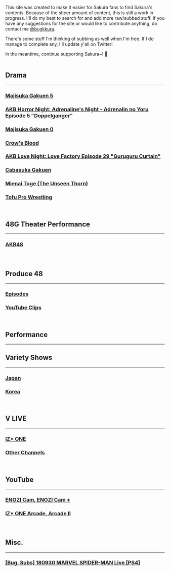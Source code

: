 This site was created to make it easier for Sakura fans to find Sakura's contents. Because of the sheer amount of content, this is still a work in progress. I'll do my best to search for and add more raw/subbed stuff. If you have any suggestions for the site or would like to contribute anything, do contact me <a target="_blank" href="https://twitter.com/bugkkura">@bugkkura</a>.

There's some stuff I'm thinking of subbing as well when I'm free. If I do manage to complete any, I'll update y'all on Twitter!

In the meantime, continue supporting Sakura~! 🥰
<br>
<br>
## Drama
* * *

<h3><a href="./md/drama/majisuka gakuen 4/majisuka gakuen 4.htmlMajisuka Gakuen 4"></a></h3>
<h3><a href="./md/drama/majisuka gakuen 5/majisuka gakuen 5.html">Majisuka Gakuen 5</a></h3>
<h3><a href="./md/drama/akb horror night.html">AKB Horror Night: Adrenaline's Night - Adrenalin no Yoru Episode 5 "Doppelganger"</a></h3>
<h3><a href="./md/drama/majisuka gakuen 0.html">Majisuka Gakuen 0</a></h3>
<h3><a href="./md/drama/crow's blood.html">Crow's Blood</a></h3>
<h3><a href="./md/drama/akb love night.html">AKB Love Night: Love Factory Episode 29 "Guruguru Curtain"</a></h3>
<h3><a href="./md/drama/doctor y/doctor y.htmlDoctor-Y: Surgeon Hideki Kaji"></a></h3>
<h3><a href="./md/drama/cabasuka gakuen.html">Cabasuka Gakuen</a></h3>
<h3><a href="./md/drama/the unseen thorn.html">Mienai Toge (The Unseen Thorn)</a></h3>
<h3><a href="./md/drama/tofu pro wrestling.html">Tofu Pro Wrestling</a></h3>
<br>

## 48G Theater Performance
* * *
<h3><a href="./md/48g theater performance/akb48/akb48.html">AKB48</a></h3>
<h3><a href="./md/48g theater performance/hkt48/hkt48.html"></a></h3>
<br>

## Produce 48
* * *
<h3><a href="./md/produce 48/p48 episodes.html">Episodes</a></h3>
<h3><a href="./md/produce 48/p48 youtube clips.html">YouTube Clips</a></h3>
<br>

## Performance
* * *
<h3><a href="./md/performance/48g.html"48G></a></h3>
  <h3><a href="./md/performance/izone.html"IZ*ONE></a></h3>
<b4>
  
## Variety Shows
* * *
<h3><a href="./md/jp variety/jp variety.html">Japan</a></h3>
<h3><a href="./md/kr variety/kr variety.html">Korea</a></h3>
<br>

## V LIVE
* * *
<h3><a href="./md/vlive/izone.html">IZ* ONE</a></h3>
<h3><a href="./md/vlive/others.html">Other Channels</a></h3>
<br>

## YouTube
* * *
<h3><a href="./md/youtube/enozi cam.html">ENOZI Cam, ENOZI Cam +</a></h3>
<h3><a href="./md/youtube/izone arcade.html"> IZ* ONE Arcade, Arcade II</a></h3>
<h3><a href="./md/youtube/music videos.html"></a></h3>
<h3><a href="./md/youtube/official music show fancams.html"></a></h3>
<br>

## Misc.
* * *
<h3><a href="./md/misc/180930SakuraSpiderman.html">[Bug. Subs] 180930 MARVEL SPIDER-MAN Live [PS4]</a></h3>
